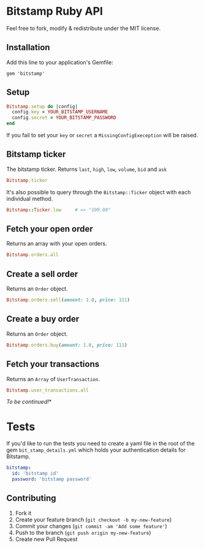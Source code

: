 # Bitstamp Ruby API

Feel free to fork, modify & redistribute under the MIT license.

## Installation

Add this line to your application's Gemfile:

    gem 'bitstamp'
    
## Setup

```ruby
Bitstamp.setup do |config|
  config.key = YOUR_BITSTAMP_USERNAME
  config.secret = YOUR_BITSTAMP_PASSWORD
end
```

If you fail to set your `key` or `secret` a `MissingConfigExeception`
will be raised.

## Bitstamp ticker

The bitstamp ticker. Returns `last`, `high`, `low`, `volume`, `bid` and `ask`

```ruby
Bitstamp.ticker
```

It's also possible to query through the `Bitstamp::Ticker` object with
each individual method.

```ruby
Bitstamp::Ticker.low     # => "109.00"
```

## Fetch your open order

Returns an array with your open orders.

```ruby
Bitstamp.orders.all
```

## Create a sell order

Returns an `Order` object.

```ruby
Bitstamp.orders.sell(amount: 1.0, price: 111)
```

## Create a buy order

Returns an `Order` object.

```ruby
Bitstamp.orders.buy(amount: 1.0, price: 111)
```

## Fetch your transactions

Returns an `Array` of `UserTransaction`.

```ruby
Bitstamp.user_transactions.all
```

*To be continued!**

# Tests

If you'd like to run the tests you need to create a yaml file in the
root of the gem `bit_stamp_details.yml` which holds your authentication
details for Bitstamp.

```yaml
bitstamp:
  id: 'bitstamp id'
  password: 'bitstamp password'
```

## Contributing

1. Fork it
2. Create your feature branch (`git checkout -b
my-new-feature`)
3. Commit your changes (`git commit -am 'Add some feature'`)
4. Push to the branch (`git push origin my-new-feature`)
5. Create new Pull Request


